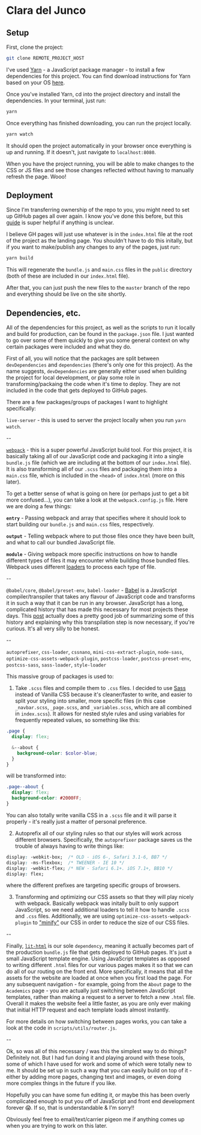 # Clara del Junco

## Setup

First, clone the project:

```sh
git clone REMOTE_PROJECT_HOST
```

I've used [Yarn](https://yarnpkg.com/lang/en/) - a JavaScript package manager - to install a few dependencies for this project. You can find download instructions for Yarn based on your OS [here](https://yarnpkg.com/en/docs/install#mac-stable).

Once you've installed Yarn, cd into the project directory and install the dependencies. In your terminal, just run:

```sh
yarn
```

Once everything has finished downloading, you can run the project locally. 

```sh
yarn watch
```

It should open the project automatically in your browser once everything is up and running. If it doesn't, just navigate to `localhost:8080`.

When you have the project running, you will be able to make changes to the CSS or JS files and see those changes reflected without having to manually refresh the page. Wooo!

## Deployment

Since I'm transferring ownership of the repo to you, you might need to set up GitHub pages all over again. I know you've done this before, but this [guide](https://help.github.com/en/articles/configuring-a-publishing-source-for-github-pages) is super helpful if anything is unclear.

I believe GH pages will just use whatever is in the `index.html` file at the root of the project as the landing page. You shouldn't have to do this initally, but if you want to make/publish any changes to any of the pages, just run:

```sh
yarn build
```

This will regenerate the `bundle.js` and `main.css` files in the `public` directory (both of these are included in our `index.html` file). 

After that, you can just push the new files to the `master` branch of the repo and everything should be live on the site shortly.

## Dependencies, etc.

All of the dependencies for this project, as well as the scripts to run it locally and build for production, can be found in the `package.json` file. I just wanted to go over some of them quickly to give you some general context on why certain packages were included and what they do.

First of all, you will notice that the packages are split between `devDependencies` and `dependencies` (there's only one for this project). As the name suggests, `devDependencies` are generally either used when building the project for local development, or play some role in transforming/packaing the code when it's time to deploy. They are not included in the code that gets deployed to GitHub pages. 

There are a few packages/groups of packages I want to highlight specifically:

`live-server` - this is used to server the project locally when you run `yarn watch`.

--

[`webpack`](https://webpack.js.org/) - this is a super powerful JavaScript build tool. For this project, it is basically taking all of our JavaScript code and packaging it into a single `bundle.js` file (which we are including at the bottom of our `index.html` file). It is also transforming all of our `.scss` files and packaging them into a `main.css` file, which is included in the `<head>` of `index.html` (more on this later).

To get a better sense of what is going on here (or perhaps just to get a bit more confused...), you can take a look at the `webpack.config.js` file. Here we are doing a few things:

**`entry`** - Passing webpack and array that specifies where it should look to start building our `bundle.js` and `main.css` files, respectively.

**`output`** - Telling webpack where to put those files once they have been built, and what to call our bundled JavaScript file.

**`module`** - Giving webpack more specific instructions on how to handle different types of files it may encounter while building those bundled files. Webpack uses different [loaders](https://webpack.js.org/loaders/) to process each type of file.

--

`@babel/core`, `@babel/preset-env`, `babel-loader` - [Babel](https://babeljs.io/) is a JavaScript compiler/transpiler that takes any flavour of JavaScript code and transforms it in such a way that it can be run in any browser. JavaScript has a long, complicated history that has made this necessary for most projects these days. This [post](https://mgadams.com/modern-javascript-development-part-1-d271f3790c1c?gi=87113280105f) actually does a pretty good job of summarizing some of this history and explaining why this transpilation step is now necessary, if you're curious. It's all very silly to be honest.

--

`autoprefixer`, `css-loader`, `cssnano`, `mini-css-extract-plugin`, `node-sass`, `optimize-css-assets-webpack-plugin`, `postcss-loader`, `postcss-preset-env`, `postcss-sass`, `sass-loader`, `style-loader`

This massive group of packages is used to:

1. Take `.scss` files and compile them to `.css` files. I decided to use [Sass](https://sass-lang.com/) instead of Vanilla CSS because it's cleaner/faster to write, and easier to split your styling into smaller, more specific files (in this case `_navbar.scss`, `_page.scss`, and `_variables.scss`, which are all combined in `index.scss`). It allows for nested style rules and using variables for frequently repeated values, so something like this:

```scss
.page {
  display: flex;

  &--about {
    background-color: $color-blue;
  }
}
```

will be transformed into:

```css
.page--about {
  display: flex;
  background-color: #2000FF;
}
```

You can also totally write vanilla CSS in a `.scss` file and it will parse it properly - it's really just a matter of personal preference.

2. Autoprefix all of our styling rules so that our styles will work across different browsers. Specifically, the `autoprefixer` package saves us the trouble of always having to write things like:

```css
display: -webkit-box;  /* OLD - iOS 6-, Safari 3.1-6, BB7 */
display: -ms-flexbox;  /* TWEENER - IE 10 */
display: -webkit-flex; /* NEW - Safari 6.1+. iOS 7.1+, BB10 */
display: flex;
```

where the different prefixes are targeting specific groups of browsers.

3. Transforming and optimizing our CSS assets so that they will play nicely with webpack. Basically webpack was initally built to only support JavaScript, so we need additional loaders to tell it how to handle `.scss` and `.css` files. Additionally, we are using `optimize-css-assets-webpack-plugin` to ["minify"](https://developers.google.com/web/tools/lighthouse/audits/minify-css) our CSS in order to reduce the size of our CSS files.

--

Finally, [`lit-html`](https://github.com/polymer/lit-html) is our sole `dependency`, meaning it actually becomes part of the production `bundle.js` file that gets deployed to GitHub pages. It's just a small JavaScript template engine. Using JavaScript templates as opposed to writing different `.html` files for our various pages makes it so that we can do all of our routing on the front end. More specifically, it means that all the assets for the website are loaded at once when you first load the page. For any subsequent navigation - for example, going from the `About` page to the `Academics` page - you are actually just switching between JavaScript templates, rather than making a request to a server to fetch a new `.html` file. Overall it makes the website feel a little faster, as you are only ever making that initial HTTP request and each template loads almost instantly.

For more details on how switching between pages works, you can take a look at the code in `scripts/utils/router.js`.

--

Ok, so was all of this necessary / was this the simplest way to do things? Definitely not. But I had fun doing it and playing around with these tools, some of which I have used for work and some of which were totally new to me. It should be set up in such a way that you can easily build on top of it - either by adding more pages, changing text and images, or even doing more complex things in the future if you like.

Hopefully you can have some fun editing it, or maybe this has been overly complicated enough to put you off of JavaScript and front end development forever 😱. If so, that is understandable & I'm sorry!!

Obviously feel free to email/text/carrier pigeon me if anything comes up when you are trying to work on this later.